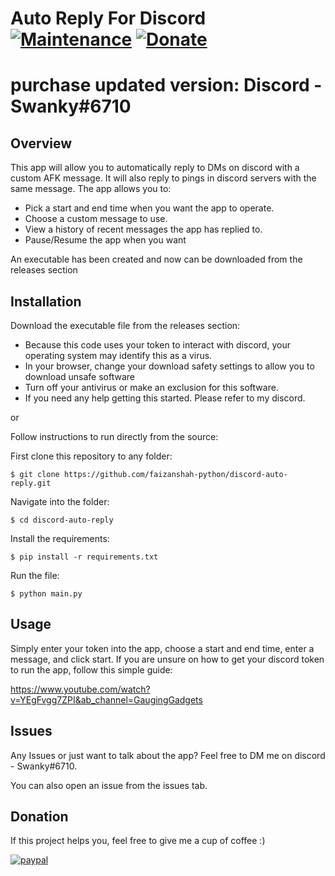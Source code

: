 # Auto Reply For Discord [![Maintenance](https://img.shields.io/badge/Maintained%3F-yes-green.svg)](https://GitHub.com/Naereen/StrapDown.js/graphs/commit-activity) [![Donate](https://img.shields.io/badge/Donate-PayPal-green.svg)](https://www.paypal.com/donate?hosted_button_id=ERDW5WCR6MBBW)

# purchase updated version: Discord - Swanky#6710
## Overview

This app will allow you to automatically reply to DMs on discord with a custom AFK message. It will also reply to pings in discord servers with the same message. The app allows you to:

- Pick a start and end time when you want the app to operate.
- Choose a custom message to use.
- View a history of recent messages the app has replied to.
- Pause/Resume the app when you want

An executable has been created and now can be downloaded from the releases section

## Installation

Download the executable file from the releases section:

- Because this code uses your token to interact with discord, your operating system may identify this as a virus.
- In your browser, change your download safety settings to allow you to download unsafe software
- Turn off your antivirus or make an exclusion for this software.
- If you need any help getting this started. Please refer to my discord.

or

Follow instructions to run directly from the source:

First clone this repository to any folder:

```
$ git clone https://github.com/faizanshah-python/discord-auto-reply.git
```

Navigate into the folder:

```
$ cd discord-auto-reply
```

Install the requirements:

```
$ pip install -r requirements.txt
```

Run the file:

```
$ python main.py
```

## Usage

Simply enter your token into the app, choose a start and end time, enter a message, and click start. If you are unsure on how to get your discord token to run the app, follow this simple guide:

https://www.youtube.com/watch?v=YEgFvgg7ZPI&ab_channel=GaugingGadgets

## Issues

Any Issues or just want to talk about the app? Feel free to DM me on discord - Swanky#6710. 

You can also open an issue from the issues tab.

## Donation

If this project helps you, feel free to give me a cup of coffee :)

[![paypal](https://www.paypalobjects.com/en_US/i/btn/btn_donateCC_LG.gif)](https://www.paypal.com/donate?hosted_button_id=ERDW5WCR6MBBW)

